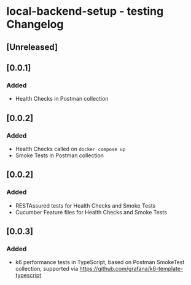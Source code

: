 <!-- Keep a Changelog guide -> https://keepachangelog.com -->

# local-backend-setup - testing Changelog

## [Unreleased]

## [0.0.1]
### Added
- Health Checks in Postman collection

## [0.0.2]
### Added
- Health Checks called on `docker compose up`
- Smoke Tests in Postman collection

## [0.0.2]
### Added
- RESTAssured tests for Health Checks and Smoke Tests
- Cucumber Feature files for Health Checks and Smoke Tests

## [0.0.3]
### Added
- k6 performance tests in TypeScript, based on Postman SmokeTest collection, supported via https://github.com/grafana/k6-template-typescript
